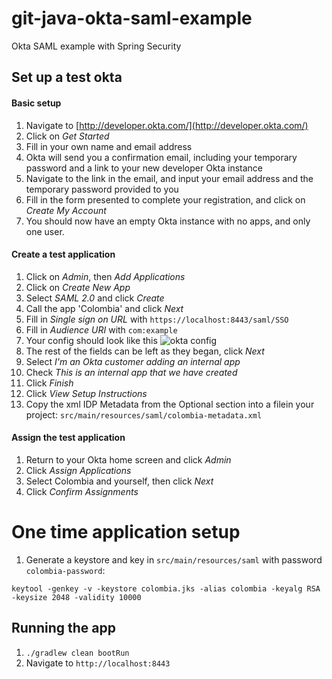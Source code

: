 # git-java-okta-saml-example
Okta SAML example with Spring Security

## Set up a test okta

#### Basic setup
1. Navigate to [http://developer.okta.com/](http://developer.okta.com/)
1. Click on *Get Started*
1. Fill in your own name and email address
1. Okta will send you a confirmation email, including your temporary password and a link to your new developer Okta instance
1. Navigate to the link in the email, and input your email address and the temporary password provided to you
1. Fill in the form presented to complete your registration, and click on *Create My Account*
1. You should now have an empty Okta instance with no apps, and only one user.

#### Create a test application
1. Click on *Admin*, then *Add Applications*
1. Click on *Create New App*
1. Select *SAML 2.0* and click *Create*
1. Call the app 'Colombia' and click *Next*
1. Fill in *Single sign on URL* with `https://localhost:8443/saml/SSO`
1. Fill in *Audience URI* with `com:example`
1. Your config should look like this ![okta config](okta-config-page.png)
1. The rest of the fields can be left as they began, click *Next*
1. Select *I'm an Okta customer adding an internal app*
1. Check *This is an internal app that we have created*
1. Click *Finish*
1. Click *View Setup Instructions*
1. Copy the xml IDP Metadata from the Optional section into a filein your project: `src/main/resources/saml/colombia-metadata.xml`

#### Assign the test application
1. Return to your Okta home screen and click *Admin*
1. Click *Assign Applications*
1. Select Colombia and yourself, then click *Next*
1. Click *Confirm Assignments*

# One time application setup

1. Generate a keystore and key in `src/main/resources/saml` with password `colombia-password`:

`keytool -genkey -v -keystore colombia.jks -alias colombia -keyalg RSA -keysize 2048 -validity 10000`

## Running the app

1. `./gradlew clean bootRun`
1. Navigate to `http://localhost:8443`
